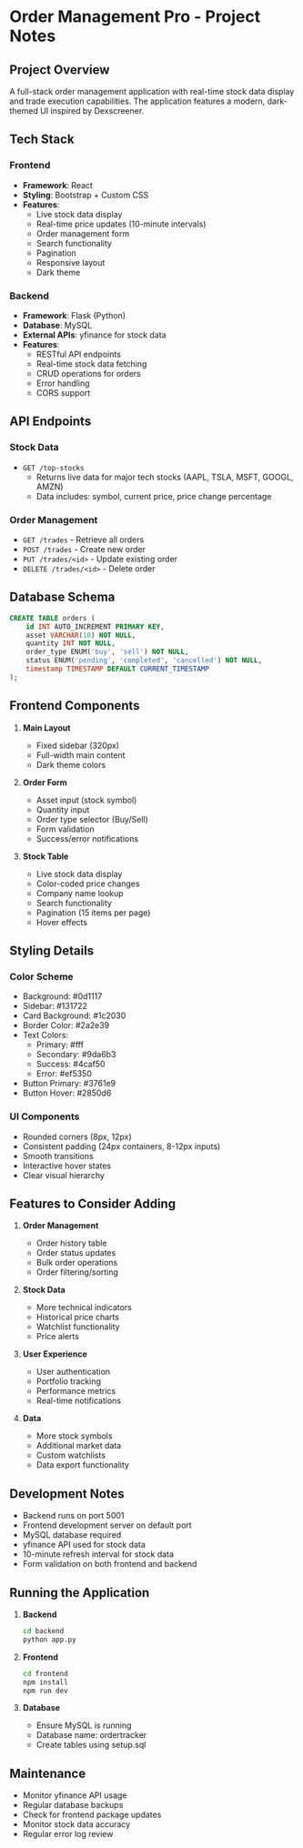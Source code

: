 # Order Management Pro - Project Notes

## Project Overview
A full-stack order management application with real-time stock data display and trade execution capabilities. The application features a modern, dark-themed UI inspired by Dexscreener.

## Tech Stack
### Frontend
- **Framework**: React
- **Styling**: Bootstrap + Custom CSS
- **Features**:
  - Live stock data display
  - Real-time price updates (10-minute intervals)
  - Order management form
  - Search functionality
  - Pagination
  - Responsive layout
  - Dark theme

### Backend
- **Framework**: Flask (Python)
- **Database**: MySQL
- **External APIs**: yfinance for stock data
- **Features**:
  - RESTful API endpoints
  - Real-time stock data fetching
  - CRUD operations for orders
  - Error handling
  - CORS support

## API Endpoints

### Stock Data
- `GET /top-stocks`
  - Returns live data for major tech stocks (AAPL, TSLA, MSFT, GOOGL, AMZN)
  - Data includes: symbol, current price, price change percentage

### Order Management
- `GET /trades` - Retrieve all orders
- `POST /trades` - Create new order
- `PUT /trades/<id>` - Update existing order
- `DELETE /trades/<id>` - Delete order

## Database Schema
```sql
CREATE TABLE orders (
    id INT AUTO_INCREMENT PRIMARY KEY,
    asset VARCHAR(10) NOT NULL,
    quantity INT NOT NULL,
    order_type ENUM('buy', 'sell') NOT NULL,
    status ENUM('pending', 'completed', 'cancelled') NOT NULL,
    timestamp TIMESTAMP DEFAULT CURRENT_TIMESTAMP
);
```

## Frontend Components
1. **Main Layout**
   - Fixed sidebar (320px)
   - Full-width main content
   - Dark theme colors

2. **Order Form**
   - Asset input (stock symbol)
   - Quantity input
   - Order type selector (Buy/Sell)
   - Form validation
   - Success/error notifications

3. **Stock Table**
   - Live stock data display
   - Color-coded price changes
   - Company name lookup
   - Search functionality
   - Pagination (15 items per page)
   - Hover effects

## Styling Details
### Color Scheme
- Background: #0d1117
- Sidebar: #131722
- Card Background: #1c2030
- Border Color: #2a2e39
- Text Colors:
  - Primary: #fff
  - Secondary: #9da6b3
  - Success: #4caf50
  - Error: #ef5350
- Button Primary: #3761e9
- Button Hover: #2850d6

### UI Components
- Rounded corners (8px, 12px)
- Consistent padding (24px containers, 8-12px inputs)
- Smooth transitions
- Interactive hover states
- Clear visual hierarchy

## Features to Consider Adding
1. **Order Management**
   - Order history table
   - Order status updates
   - Bulk order operations
   - Order filtering/sorting

2. **Stock Data**
   - More technical indicators
   - Historical price charts
   - Watchlist functionality
   - Price alerts

3. **User Experience**
   - User authentication
   - Portfolio tracking
   - Performance metrics
   - Real-time notifications

4. **Data**
   - More stock symbols
   - Additional market data
   - Custom watchlists
   - Data export functionality

## Development Notes
- Backend runs on port 5001
- Frontend development server on default port
- MySQL database required
- yfinance API used for stock data
- 10-minute refresh interval for stock data
- Form validation on both frontend and backend

## Running the Application
1. **Backend**
   ```bash
   cd backend
   python app.py
   ```

2. **Frontend**
   ```bash
   cd frontend
   npm install
   npm run dev
   ```

3. **Database**
   - Ensure MySQL is running
   - Database name: ordertracker
   - Create tables using setup.sql

## Maintenance
- Monitor yfinance API usage
- Regular database backups
- Check for frontend package updates
- Monitor stock data accuracy
- Regular error log review
